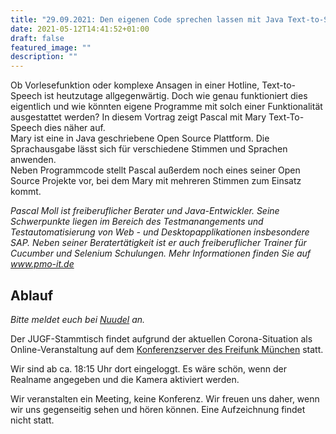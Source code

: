 ```yaml
---
title: "29.09.2021: Den eigenen Code sprechen lassen mit Java Text-to-Speech"
date: 2021-05-12T14:41:52+01:00
draft: false
featured_image: ""
description: ""
---
```


Ob Vorlesefunktion oder komplexe Ansagen in einer Hotline, Text-to-Speech ist heutzutage allgegenwärtig. Doch wie genau funktioniert dies eigentlich und wie könnten eigene Programme mit solch einer Funktionalität ausgestattet werden?
In diesem Vortrag zeigt Pascal mit Mary Text-To-Speech dies näher auf.  
Mary ist eine in Java geschriebene Open Source Plattform. Die Sprachausgabe lässt sich für verschiedene Stimmen und Sprachen anwenden.  
Neben Programmcode stellt Pascal außerdem noch eines seiner Open Source Projekte vor, bei dem Mary mit mehreren Stimmen zum Einsatz kommt.

_Pascal Moll ist freiberuflicher Berater und Java-Entwickler. Seine Schwerpunkte liegen im Bereich des Testmanangements und Testautomatisierung von Web - und Desktopapplikationen insbesondere SAP. Neben seiner Beratertätigkeit ist er auch freiberuflicher Trainer für Cucumber und Selenium Schulungen. Mehr Informationen finden Sie auf www.pmo-it.de_

## Ablauf 

_Bitte meldet euch bei [Nuudel](https://nuudel.digitalcourage.de/nsqczalsbObtENkQ) an._

Der JUGF-Stammtisch findet aufgrund der aktuellen Corona-Situation als Online-Veranstaltung auf dem [Konferenzserver des Freifunk München](https://meet.ffmuc.net/jugfmeeting#config.stereo=true) statt.

Wir sind ab ca. 18:15 Uhr dort eingeloggt. Es wäre schön, wenn der Realname angegeben und die Kamera aktiviert werden.

Wir veranstalten ein Meeting, keine Konferenz. Wir freuen uns daher, wenn wir uns gegenseitig sehen und hören können.
Eine Aufzeichnung findet nicht statt.